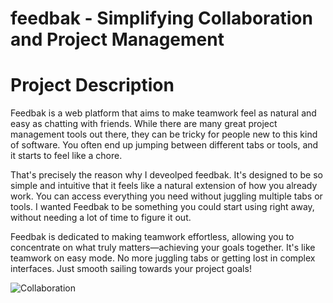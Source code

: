 # feedbak - Simplifying Collaboration and Project Management

# Project Description
Feedbak is a web platform that aims to make teamwork feel as natural and easy as chatting with friends. While there are many great project management tools out there, they can be tricky for people new to this kind of software. You often end up jumping between different tabs or tools, and it starts to feel like a chore.

That's precisely the reason why I deveolped feedbak. It's designed to be so simple and intuitive that it feels like a natural extension of how you already work. You can access everything you need without juggling multiple tabs or tools. I wanted Feedbak to be something you could start using right away, without needing a lot of time to figure it out.

Feedbak is dedicated to making teamwork effortless, allowing you to concentrate on what truly matters—achieving your goals together. It's like teamwork on easy mode. No more juggling tabs or getting lost in complex interfaces. Just smooth sailing towards your project goals!

![Collaboration](https://www.icegif.com/wp-content/uploads/teamwork-icegif-3.gif)
